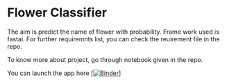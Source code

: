 # Flower Classifier

The aim is predict the name of flower with probability. 
Frame work used is fastai.
For further requiremnts list, you can check the reuirement file in the repo.

To know more about project, go through notebook given in the repo. 

You can launch the app here [[![Binder](https://mybinder.org/badge_logo.svg)](https://mybinder.org/v2/gh/khanmustuffa11/flower_classifier/HEAD?filepath=gui.ipynb)]
